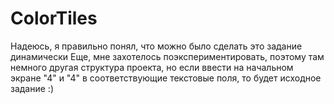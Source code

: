# ColorTiles
Надеюсь, я правильно понял, что можно было сделать это задание динамически
Еще, мне захотелось поэкспериментировать, поэтому там немного другая структура проекта, 
но если ввести на начальном экране "4" и "4" в соответствующие текстовые поля, то будет исходное задание :)
